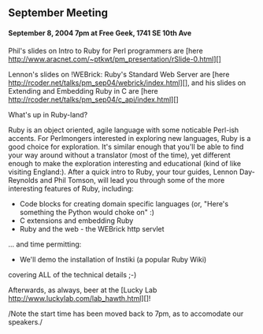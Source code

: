 ## September Meeting

#### September 8, 2004 7pm at Free Geek, 1741 SE 10th Ave

Phil's slides on Intro to Ruby for Perl programmers are [here http://www.aracnet.com/~ptkwt/pm_presentation/rSlide-0.html][]

Lennon's slides on !WEBrick: Ruby's Standard Web Server are [here http://rcoder.net/talks/pm_sep04/webrick/index.html][], and his slides on Extending and Embedding Ruby in C are [here http://rcoder.net/talks/pm_sep04/c_api/index.html][]

What's up in Ruby-land?

Ruby is an object oriented, agile language with some noticable Perl-ish 
accents.  For Perlmongers interested in exploring new languages, Ruby is a 
good choice for exploration.  It's similar enough that you'll be able to 
find your way around without a translator (most of the time), yet 
different enough to make the exploration interesting and educational 
(kind of like visiting England:).  After a quick intro to Ruby, your tour 
guides, Lennon Day-Reynolds and Phil Tomson, will lead you through some of 
the more interesting features of Ruby, including:

* Code blocks for creating domain specific languages (or, "Here's something the Python would choke on" :)
* C extensions and embedding Ruby
* Ruby and the web - the WEBrick http servlet

... and time permitting:

* We'll demo the installation of Instiki (a popular Ruby Wiki) 

covering ALL of the technical details ;-)

Afterwards, as always, beer at the [Lucky Lab http://www.luckylab.com/lab_hawth.html][]!

/Note the start time has been moved back to 7pm, as to accomodate our speakers./

